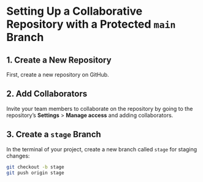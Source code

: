 # Setting Up a Collaborative Repository with a Protected `main` Branch

## 1. Create a New Repository
First, create a new repository on GitHub.

## 2. Add Collaborators
Invite your team members to collaborate on the repository by going to the repository’s **Settings** > **Manage access** and adding collaborators.

## 3. Create a `stage` Branch
In the terminal of your project, create a new branch called `stage` for staging changes:
```bash
git checkout -b stage
git push origin stage

